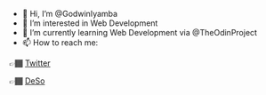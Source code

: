 - 👋 Hi, I’m @GodwinIyamba
- 👀 I’m interested in Web Development
- 🌱 I’m currently learning Web Development via @TheOdinProject
- 📫 How to reach me:

👉🏾 [Twitter](https://twitter.com/GodwinIyamba/)

👉🏾 [DeSo](https://diamondapp.com/u/GodwinIyamba?feedTab=Following)

<!---
GodwinIyamba/GodwinIyamba is a ✨ special ✨ repository because its `README.md` (this file) appears on your GitHub profile.
You can click the Preview link to take a look at your changes.
--->

